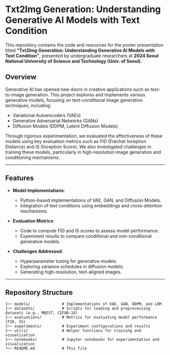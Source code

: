 # Txt2Img Generation: Understanding Generative AI Models with Text Condition

This repository contains the code and resources for the poster presentation titled **"Txt2Img Generation: Understanding Generative AI Models with Text Condition"**, presented by undergraduate researchers at **2024 Seoul National University of Science and Technology (Univ. of Seoul)**.

## Overview

Generative AI has opened new doors in creative applications such as text-to-image generation. This project explores and implements various generative models, focusing on text-conditional image generation techniques, including:
- Variational Autoencoders (VAEs)
- Generative Adversarial Networks (GANs)
- Diffusion Models (DDPM, Latent Diffusion Models)

Through rigorous experimentation, we evaluated the effectiveness of these models using key evaluation metrics such as FID (Fréchet Inception Distance) and IS (Inception Score). We also investigated challenges in training these models, particularly in high-resolution image generation and conditioning mechanisms.

---

## Features

- **Model Implementations**:
  - Python-based implementations of VAE, GAN, and Diffusion Models.
  - Integration of text conditions using embeddings and cross-attention mechanisms.

- **Evaluation Metrics**:
  - Code to compute FID and IS scores to assess model performance.
  - Experiment results to compare conditional and non-conditional generative models.

- **Challenges Addressed**:
  - Hyperparameter tuning for generative models.
  - Exploring variance schedules in diffusion models.
  - Generating high-resolution, text-aligned images.

---

## Repository Structure

```plaintext
├── models/              # Implementations of VAE, GAN, DDPM, and LDM
├── datasets/            # Scripts for loading and preprocessing datasets (e.g., MNIST, CIFAR-10)
├── evaluations/         # Metrics for evaluating model performance (FID, IS)
├── experiments/         # Experiment configurations and results
├── utils/               # Helper functions for training and visualization
├── notebooks/           # Jupyter notebooks for experimentation and visualization
└── README.md            # This file
